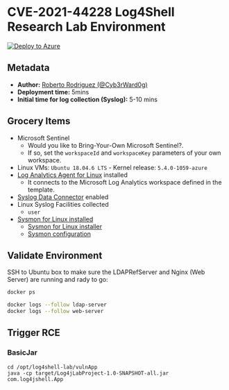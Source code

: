 # CVE-2021-44228 Log4Shell Research Lab Environment

[![Deploy to Azure](https://aka.ms/deploytoazurebutton)](https://portal.azure.com/#create/Microsoft.Template/uri/https%3A%2F%2Fraw.githubusercontent.com%2FOTRF%2FMicrosoft-Sentinel2Go%2Fmaster%2Fgrocery-list%2FLinux%2Fdemos%2FCVE-2021-44228-Log4Shell%2Fazuredeploy.json)

## Metadata

* **Author:** [Roberto Rodriguez (@Cyb3rWard0g)](https://twitter.com/Cyb3rWard0g)
* **Deployment time:** 5mins
* **Initial time for log collection (Syslog):** 5-10 mins

## Grocery Items

* Microsoft Sentinel
    * Would you like to Bring-Your-Own Microsoft Sentinel?.
    * If so, set the `workspaceId` and `workspaceKey` parameters of your own workspace.
* Linux VMs: `Ubuntu 18.04.6 LTS` - Kernel release: `5.4.0-1059-azure `
* [Log Analytics Agent for Linux](https://github.com/microsoft/OMS-Agent-for-Linux) installed
    * It connects to the Microsoft Log Analytics workspace defined in the template.
* [Syslog Data Connector](https://docs.microsoft.com/en-us/azure/sentinel/connect-syslog) enabled
* Linux Syslog Facilities collected
    * `user`
* [Sysmon for Linux installed]()
    * [Sysmon for Linux installer]()
    * [Sysmon configuration]()

## Validate Environment

SSH to Ubuntu box to make sure the LDAPRefServer and Nginx (Web Server) are running and rady to go:

```bash
docker ps

docker logs --follow ldap-server
docker logs --follow web-server
```

## Trigger RCE

### BasicJar

```
cd /opt/log4shell-lab/vulnApp
java -cp target/Log4jLabProject-1.0-SNAPSHOT-all.jar  com.log4jshell.App
```
